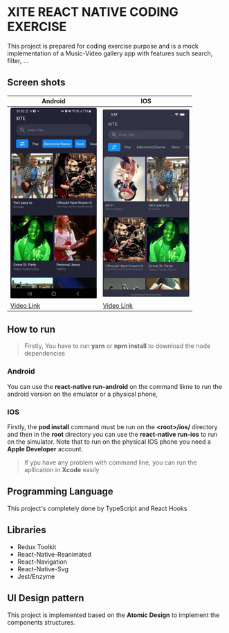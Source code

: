 # XITE REACT NATIVE CODING EXERCISE

This project is prepared for coding exercise purpose and is a mock implementation of a Music-Video gallery app with features such search, filter, ...

## Screen shots

| Android                                                                                          | IOS                                                                                              |
| ------------------------------------------------------------------------------------------------ | ------------------------------------------------------------------------------------------------ |
| <img alt="xite_android" src="/screenShots/xite_android.png" width="200" />                       | <img alt="xite_ios" src="/screenShots/xite_ios.png" width="200" />                               |
| [Video Link](https://drive.google.com/file/d/1-7hSwVC6WZIiE7r_EGFpcB621npKBerN/view?usp=sharing) | [Video Link](https://drive.google.com/file/d/1-2kxlQOljWchxv1VmU6Rbv9QJgACMYCm/view?usp=sharing) |

## How to run

> Firstly, You have to run **yarn** or **npm install** to download the node dependencies

### Android

You can use the **react-native run-android** on the command likne to run the android version on the emulator or a physical phone,

### IOS

Firstly, the **pod install** command must be run on the **\<root>/ios/** directory and then in the **root** directory you can use the **react-native run-ios** to run on the simulator. Note that to run on the physical IOS phone you need a **Apple Developer** account.

> If ypu have any problem with command line, you can run the apllication in **Xcode** easily

## Programming Language

This project's completely done by TypeScript and React Hooks

## Libraries

- Redux Toolkit
- React-Native-Reanimated
- React-Navigation
- React-Native-Svg
- Jest/Enzyme

## UI Design pattern

This project is implemented based on the **Atomic Design** to implement the components structures.
